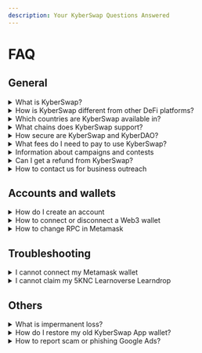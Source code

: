 ```yaml
---
description: Your KyberSwap Questions Answered
---
```


# FAQ

## General

<details>

<summary>What is KyberSwap?</summary>

KyberSwap is both a multi-chain DEX aggregator and a liquidity source with capital-efficient liquidity pools that earns fees for liquidity providers. KyberSwap is the best place to trade and earn on networks such as Ethereum, Polygon, Binance Smart Chain (BSC), Avalanche, and Fantom since you can get the best rates for your token swaps and earn more with your token assets.\
\
You can visit our [Introduction to KyberSwap](../../) page for more details.

</details>

<details>

<summary>How is KyberSwap different from other DeFi platforms?</summary>

KyberSwap is DeFi's first multi-chain [Dynamic Automated Market Maker](../whitepapers.md) (DMM) that is also a liquidity aggregator that optimizes returns for liquidity providers. KyberSwap differs from other DeFi platforms in the following ways:

* [Amplified Classic AMM pools with dynamic fees](../../liquidity-solutions/kyberswap-classic/)
* [Auto-compounding concentrated liquidity positions](../../liquidity-solutions/kyberswap-elastic/)
* [Optimized trade routing across DEXs and aggregators on multiple chains](../../kyberswap-solutions/kyberswap-aggregator/)
* [Surfacing valuable on/off-chain token data for data-driven trades](../../kyberswap-solutions/kyberai/)

For the full KyberSwap Solution suite, please refer to [Our Solutions](../../#our-solutions).

</details>

<details>

<summary>Which countries are KyberSwap available in?</summary>

[KyberSwap.com](http://kyberswap.com/) is available to use in most countries except where prohibited by prevailing laws. Examples of excluded jurisdictions for KyberSwap services are North Korea, Russian Federation, Syria, Yemen, Zimbabwe, Cuba, Iran, and Palestine.

For detailed information on the terms and conditions that may apply, please read our [Terms of Use](https://kyberswap.com/files/Kyber%20-%20Terms%20of%20Service%20-%2014%20June%202023.pdf). Ensuring that the use of KyberSwap is in compliance with applicable laws and regulations in a specific country is the responsibility of our users.

</details>

<details>

<summary>What chains does KyberSwap support?</summary>

Please refer to [Supported Exchanges And Networks](../supported-exchanges-and-networks.md) for the full list of chains which are supported by KyberSwap.

</details>

<details>

<summary>How secure are KyberSwap and KyberDAO?</summary>

Kyber Network highly values the security of the KyberSwap protocol and the KyberDAO governance platform.

KyberSwap is fully non-custodial and our users’ funds are not held by KyberSwap. In addition, KyberSwap, KyberDAO, and their associated smart contracts have been audited by reputable audit teams in the blockchain industry, such as [Chainsecurity](https://chainsecurity.com/) and [Hacken](https://hacken.io/).

You can find links to their security audit reports [here](../../reference/audits.md).

</details>

<details>

<summary>What fees do I need to pay to use KyberSwap?</summary>

#### Network Fees

KyberSwap is a fully onchain service. Everyone who creates transactions on the blockchain will need to pay network fees associated with their transactions. These fees vary depending on

1. The network being used
2. Network congestion at the time
3. Complexity of the smart contract transaction being executed

#### Trading Fees

KyberSwap does not charge fees to users using the protocol to swap tokens. However Liquidity Providers are allowed to set fees on their liquidity pools and traders who choose to use these pools to perform swaps will need to pay trading fees to the LP, along with any associated network fees.

It should be noted that of these Trading Fees collected by LPs, [10% goes to KyberSwap’s governance DAO](../../governance/kyberdao/fees-to-kyberdao.md), KyberDAO.

</details>

<details>

<summary>Information about campaigns and contests</summary>

We host trading campaigns and contests from time to time via our community channels. These give users a chance to earn various rewards for participation. To stay up to date with current and future campaigns, please join our Discord server and monitor the [#announcements channel](https://discord.com/channels/608934314960224276/684611297526153226).

</details>

<details>

<summary>Can I get a refund from KyberSwap?</summary>

KyberSwap is a decentralized platform and does not hold our users’ funds in custody. By using [KyberSwap.com](http://kyberswap.com/), **users assume all responsibility for any loss of funds.** Blockchain transactions are permanent, therefore users cannot be refunded for failed transactions, gas costs, or loss due to market dynamics (i.e. slippage, price impact, front-running, internal commissions, impermanent loss, or external theft).

</details>

<details>

<summary>How to contact us for business outreach</summary>

#### Partnerships

We are always open to build relationships with others in the DeFi space. If you represent a project and would like to get in touch with us about a potential partnership, please send us a proposal via [this google form](https://docs.google.com/forms/d/e/1FAIpQLScPRN6NSBQ2LsPTyseVlS92PX9i-Wq2O13qhHV-Z\_Ub3BgzqA/viewform).

#### Marketing Proposal

If you have a marketing opportunity you would like to share with us, please post the details in the [#marketing-proposal channel on our Discord server](https://discord.com/channels/608934314960224276/1031237120943194182). A member of our marketing team will be in touch if we deem the proposal a fit.

</details>

## Accounts and wallets

<details>

<summary>How do I create an account</summary>

As a decentralized platform, KyberSwap does not offer users “accounts” in the traditional sense. We do not store your private data and all transactions on our platform take place through the use of [Web3 wallets](../foundational-topics/decentralized-technologies/wallets.md).

Connecting your Web3 wallet to the KyberSwap platform will enable you to use the full suite of KyberSwap's onchain features. For more information on how to connect your wallet to KyberSwap, please refer to [this article](../../kyberswap-solutions/kyberswap-interface/user-guides/connect-your-wallet.md).

</details>

<details>

<summary>How to connect or disconnect a Web3 wallet</summary>

Please refer to [Connect Your Wallet](../../kyberswap-solutions/kyberswap-interface/user-guides/connect-your-wallet.md) for a step-by-step guide on connecting your Web3 wallet with KyberSwap. You can also visit [Wallets](../foundational-topics/decentralized-technologies/wallets.md) to learn more about Web3 wallets and their implementation.

</details>

<details>

<summary>How to change RPC in Metamask</summary>

If you are facing any transaction delays or if data is taking too long to load on KyberSwap, it could be due to congestion on the blockchain network that you are using. Since some Remote Procedure Call (RPC) endpoints may be more congested than others at a given time, so changing the RPC endpoint URL that your web3 wallet uses to connect to the network may sometimes give a better experience.

In this guide, we will show you how to specify an alternate RPC endpoint for **Metamask** to connect to the **Polygon network.**

**Step 1**: Open your Metamask wallet and click on “My accounts” (the circular button at the top right of the window) and then click on “Settings”.

<img src="https://support.kyberswap.com/hc/article_attachments/14435445235865" alt="001a_MyAccountsCircularButton.png" data-size="original">

<img src="https://support.kyberswap.com/hc/article_attachments/14435414408857" alt="001b_Settings.png" data-size="original">

**Step 2**: Go to Networks and click the “Add Network” button.

<img src="https://support.kyberswap.com/hc/article_attachments/14435414474905" alt="002a_Networks.png" data-size="original">

<img src="https://support.kyberswap.com/hc/article_attachments/14435445381913" alt="002c_AddNetworkButton.png" data-size="original">

This will open up a browser tab with more Metamask Settings.

**Step 3**: Click “Add a network manually” to proceed.

<img src="https://support.kyberswap.com/hc/article_attachments/14435414534169" alt="003a_BrowserTab.png" data-size="original">

**Step 4**: On the screen that appears, specify the new network. For the purposes of this guide we are going to specify an alternate Polygon Mainnet connection setting named “Polygon Mainnet 2”.

Under “New RPC URL” change the URL to the RPC URL that you would like to use. (For a list of public RPC URLs and private RPC providers on the Polygon network, please refer to [Polygon’s wiki](https://wiki.polygon.technology/docs/develop/network-details/endpoints/).) For this example we’re using [`https://polygon-rpc.com`](https://polygon-rpc.com/)

Click the “Save” button when you are done.

<img src="https://support.kyberswap.com/hc/article_attachments/14435445460249" alt="003b_AddNetworkManually.png" data-size="original">

The newly defined network that uses the new RPC should now appear in your Networks list.

<img src="https://support.kyberswap.com/hc/article_attachments/14435445464217" alt="003c_NewNetworkAppears.png" data-size="original">

</details>

## Troubleshooting

<details>

<summary>I cannot connect my Metamask wallet</summary>

Metamask is one of the most popular web3 wallets among KyberSwap users, so it can be surprising to find that Metamask sometimes cannot be selected to use with [KyberSwap.com](http://kyberswap.com/): the “Connect” button either does nothing or the Metamask option is simply greyed out and unselectable on the “Connect your Wallet” screen. This is not intended behavior.

<img src="https://support.kyberswap.com/hc/article_attachments/14344808346777" alt="MetaMaskUnselectable.png" data-size="original">

There are a couple of things you can try to resolve this.

1. Ensure that the Metamask extension is installed on your browser.
2. Ensure that your Metamask wallet is unlocked with your password. Your wallet extension may also be waiting for confirmation from you to connect to KyberSwap.
3. If you have either or both **Trust Wallet** and/or **Coin98** wallet extensions installed, go into their extension settings and disable the options making them the default wallet. These wallet extensions have been known to set themselves as the default wallet, overriding other wallets like Metamask.&#x20;

If these steps do not solve the problem, please take screenshots of what you’re seeing and contact [Support](https://support.kyberswap.com/hc/en-us/requests/new).

</details>

<details>

<summary>I cannot claim my 5KNC Learnoverse Learndrop</summary>

Regarding the [KyberSwap Learndrop that started on 4 Jan 2023](https://www.bitdegree.org/course/kyberswap-exploring-the-evolution-of-dexs), disbursement of these rewards is managed by BitDegree Learnoverse. They perform a batch disbursement of rewards to all eligible users once per day. Please allow them some time after you've completed the tasks to properly distribute the rewards.\
\
If you believe your drop to be missing or late, please contact Learnoverse ([hello@learnoverse.com](mailto:hello@learnoverse.com)) and tell them your Learnoverse account email, wallet address, and phone number.

</details>

## Others

<details>

<summary>What is impermanent loss?</summary>

Impermanent loss is a temporary loss of funds brought about by the differences in token ratios when entering and exiting an AMM liquidity pool. In short, it is the difference in value between holding both assets versus providing those assets as liquidity.

Please refer to [Impermanent Loss ](../foundational-topics/decentralized-finance/impermanent-loss.md)for an overview of impermanent loss and how it affects your liquidity positions.

</details>

<details>

<summary>How do I restore my old KyberSwap App wallet?</summary>

KyberSwap used to have an app with a web3 wallet, but support for that app was discontinued as of 30 June 2021. The app is now obsolete.

<img src="https://support.kyberswap.com/hc/article_attachments/14394340012057" alt="KyberSwapAppObsolete.png" data-size="original">

If you still have this app installed on your device, you will find that it is no longer possible to send funds using the app. However, as is the case with any web3 wallet, you can simply restore the wallet to a different web3 wallet client (e.g. Metamask) using the KyberSwap app wallet’s backup secret. To avoid permanent loss of funds, we recommend that you endeavor to do this as soon as possible.

To find your backup secret, simply follow the following steps in the app.

**Step 1**: Tap on Settings > Manage Wallets

**Step 2**: Tap on the wallet you would like to back up

**Step 3**: Tap Edit > Show Backup Phrase

**Step 4**: When prompted, enter your app Passcode

**Step 5**: Tap “Choose your backup method” > Continue

If your wallet was imported, the app will provides two backup methods: Keystore & Private Key.

If your wallet was created in the KyberSwap app, the app will provide three backup methods: Keystore, Private Key, or 12-word Seed phrase.

Once you have obtained your secret, **keep it safe and do not share it with anyone else**. Use the secret to restore your wallet to an up-to-date web3 wallet client and you will once again have access to your funds.

</details>

<details>

<summary>How to report scam or phishing Google Ads?</summary>

It’s common for scammers and bad actors to buy ads to promote their phishing websites to impersonate reputable exchanges like [KyberSwap.com](http://kyberswap.com/) in an effort to steal your hard-earned crypto.

<img src="https://support.kyberswap.com/hc/article_attachments/14606972086041" alt="000_LookAtTheScams.png" data-size="original">

Other than their sketchy URLs, these websites greatly resemble [KyberSwap.com](http://kyberswap.com/), but if you connect your wallet to their dubious smart contracts you might lose all your crypto. Please be vigilant and always check the URL to ensure that you are trading on the legitimate [KyberSwap.com](http://kyberswap.com/).

If you would like to help us keep our community safe, you can contribute by reporting these scam ads to Google by following these steps:

**Step 1**: Click on the triangle next to the scam ad. This will open the My Ad Center screen.

<img src="https://support.kyberswap.com/hc/article_attachments/14606973852441" alt="001a_Dropdownbutton.png" data-size="original">

**Step 2**: Click on “Report ad”.

<img src="https://support.kyberswap.com/hc/article_attachments/14607002049689" alt="002_MyAdCentre.png" data-size="original">

**Step 3**: Select the reason “An ad violates Google Ads policies”

<img src="https://support.kyberswap.com/hc/article_attachments/14607002209945" alt="003_ViolatesAdPolicies.png" data-size="original">

**Step 4**: Select the reason “It’s misleading or a scam” and provide additional details, e.g. “This is an ad for a phishing website that is impersonating [KyberSwap.com](http://kyberswap.com/), a reputable cryptocurrency decentralized exchange.” Click the “Submit” button to submit your report.

<img src="https://support.kyberswap.com/hc/article_attachments/14607024442521" alt="004_ReasonSubmit.png" data-size="original">

</details>
